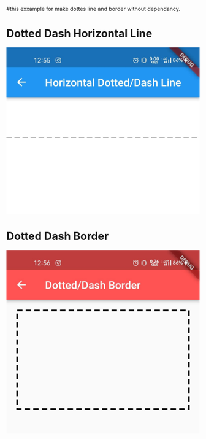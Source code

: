 #this exxample for make dottes line and border without dependancy.

# Dotted Dash Horizontal Line
![image](Screenshot_2022-04-05-00-55-24-75.jpg)

# Dotted Dash Border
![image](Screenshot_2022-04-05-00-56-24-39_660dd43086766e244fcd79fc5951bb54.jpg)

